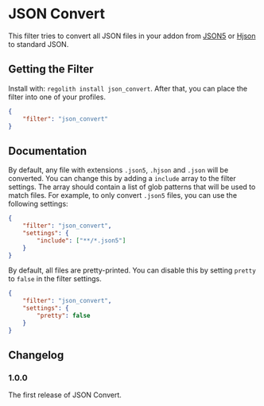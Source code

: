 # JSON Convert

This filter tries to convert all JSON files in your addon from [JSON5](https://json5.org/) or [Hjson](https://hjson.github.io/) to standard JSON. 

## Getting the Filter

Install with: `regolith install json_convert`. After that, you can place the filter into one of your profiles.

```json
{
    "filter": "json_convert"
}
```

## Documentation


By default, any file with extensions `.json5`, `.hjson` and `.json` will be converted. You can change this by adding a `include` array to the filter settings. The array should contain a list of glob patterns that will be used to match files. For example, to only convert `.json5` files, you can use the following settings:

```json
{
    "filter": "json_convert",
    "settings": {
        "include": ["**/*.json5"]
    }
}
```

By default, all files are pretty-printed. You can disable this by setting `pretty` to `false` in the filter settings.

```json
{
    "filter": "json_convert",
    "settings": {
        "pretty": false
    }
}
```


## Changelog

### 1.0.0

The first release of JSON Convert.
